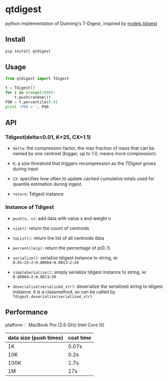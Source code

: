 # qtdigest

python implementation of Dunning's T-Digest, inspired by [nodejs tdigest](https://github.com/welch/tdigest)

## Install

```sh
pip install qtdigest
```

## Usage

```python
from qtdigest import Tdigest

t = Tdigest()
for i in xrange(1000):
    t.push(random())
P90 = t.percentile(0.9)
print 'P90 = ', P90
```

## API

### Tdigest(delta=0.01, K=25, CX=1.1)

* `delta`: the compression factor, the max fraction of mass that can be owned by one centroid (bigger, up to 1.0, means more compression).

* `K`: a size threshold that triggers recompression as the TDigest grows during input

* `CX`: specifies how often to update cached cumulative totals used for quantile estimation during ingest.

* `return`: Tdigest instance

### Instance of Tdigest
* `push(x, n)`: add data with value x and weight n

* `size()`: return the count of centroids

* `toList()`: return the list of all centroids data

* `percentile(p)`: return the percentage of p(0..1)

* `serialize()`: serialize tdigest instance to string, ie: `0.01~25~2~0.00064~0.0013~2~20`

* `simpleSerialize()`: simply serialize tdigest instance to string, ie: `0.00064~2~0.0013~20`

* `deserialize(serialized_str)`: deserialize the serialized string to tdigest instance. it is a classmethod, so can be called by `Tdigest.deserialize(serialized_str)`

## Performance

platform： MacBook Pro (2.6 GHz Intel Core i5)

|data size (push times)|cost time|
|--|--|
|1K|0.07s|
|10K|0.2s|
|100K|1.7s|
|1M|17s|
